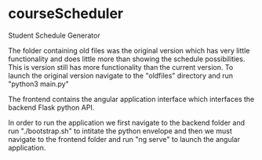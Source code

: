 # courseScheduler
Student Schedule Generator

The folder containing old files was the original version which has very little functionality and does little more than showing the schedule possibilities. This is version still has more functionality than the current version. To launch the original version navigate to the "oldfiles" directory and run "python3 main.py"

The frontend contains the angular application interface which interfaces the backend Flask python API.

In order to run the application we first navigate to the backend folder and run "./bootstrap.sh" to intitate the python 
envelope and then we must navigate to the frontend folder and run "ng serve" to launch the angular application.
